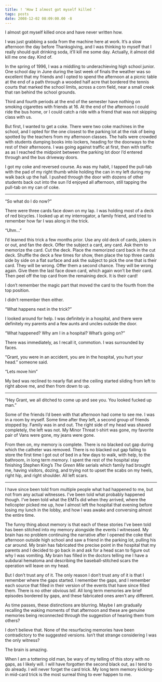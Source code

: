```yaml
---
title: ! 'How I almost got myself killed '
tags: posts
date: 2008-12-02 08:09:00.00 -8
---
```

I almost got myself killed once and have never written how.

I was just grabbing a soda from the machine here at work. It’s a slow afternoon the day before Thanksgiving, and I was thinking to myself that I really should quit drinking soda, it’ll kill me some day. Actually, it almost did kill me one day. Kind of.

In the spring of 1996, I was a middling to underachieving high school junior. One school day in June during the last week of finals the weather was so excellent that my friends and I opted to spend the afternoon at a picnic table at the end of a path through a wooded half acre that bordered the tennis courts that marked the school limits, across a corn field, near a small creek that ran behind the school grounds.

Third and fourth periods at the end of the semester have nothing on smoking cigarettes with friends at 16. At the end of the afternoon I could ride the bus home, or I could catch a ride with a friend that was not skipping class with us.

But first, I wanted to get a coke. There were two coke machines in the school, and I opted for the one closest to the parking lot at the risk of being spotted by the teachers from my afternoon classes. The halls were crowded with students dumping books into lockers, heading for the doorways to the rest of their afternoons. I was going against traffic at first, then with traffic as as I reached the midpoint between the parking lot door I’d entered through and the bus driveway doors.

I got my coke and reversed course. As was my habit, I tapped the pull-tab with the pad of my right thumb while holding the can in my left during my walk back up the hall. I pushed through the door with dozens of other students back out into the sun I’d enjoyed all afternoon, still tapping the pull-tab on my can of coke.

- - -

“So what do I do now?”

There were three cards face down on my lap. I was holding most of a deck of red bicycles. I looked up at my interrogator, a family friend, and tried to remember how far I was along in the trick.

“Uhm…”

I’d learned this trick a few months prior. Use any old deck of cards, jokers in or out, and fan the deck. Offer the subject a card, any card. Ask them to memorize the card. Cut the deck. Place the memorized card back in the cut deck. Shuffle the deck a few times for show, then place the top three cards side by side on a flat surface and ask the subject to pick the one that is their card. They will be wrong. Offer them a second chance. They will be wrong again. Give them the last face down card, which again won’t be their card. Then peel off the top card from the remaining deck. It is their card!

I don’t remember the magic part that moved the card to the fourth from the top position.

I didn’t remember then either.

“What happens next in the trick?”

I looked around for help. I was definitely in a hospital, and there were definitely my parents and a few aunts and uncles outside the door.

“What happened? Why am I in a hospital? What’s going on?”

There was immediately, as I recall it, commotion. I was surrounded by faces.

“Grant, you were in an accident, you are in the hospital, you hurt your head.” someone said.

“Lets move him”

My bed was reclined to nearly flat and the ceiling started sliding from left to right above me, and then from down to up.

- - -

“Hey Grant, we all ditched to come up and see you. You looked fucked up man.”

Some of the friends I’d been with that afternoon had come to see me. I was in a room by myself. Some time after they left, a second group of friends stopped by. Family was in and out. The right side of my head was shaved completely, the left was not. My Minor Threat t-shirt was gone, my favorite pair of Vans were gone, my jeans were gone.

From then on, my memory is complete. There is no blacked out gap during which the catheter was removed. There is no blacked out gap failing to store the first time I got out of bed in a few days to walk, with help, to the bathroom, in long term memory. I spent the rest of the hospital stay finishing Stephen King’s _The Green Mile_ serials which family had brought me, having visitors, dozing, and trying not to upset the scabs on my heels, right hip, and right shoulder. All left scars.

- - -

I have since been told from multiple people what had happened to me, but not from any actual witnesses. I’ve been told what probably happened though. I’ve been told what the EMTs did when they arrived, where the helicopter picked me up, how I almost left the hospital that evening before losing my lunch in the lobby, and how I was awake and conversing almost the entire time.

The funny thing about memory is that each of these stories I’ve been told has been stitched into my memory alongside the events I witnessed. My brain has no problem continuing the narrative after I opened the coke that afternoon outside high school and saw a friend in the parking lot, pulling his car around. My brain has fabricated the precise point in the hospital that my parents and I decided to go back in and ask for a head scan to figure out why I was vomiting. My brain has filled in the doctors telling me I have a subdural hematoma and describing the baseball-stitched scars the operation will leave on my head.

But I don’t trust any of it. The only reason I don’t trust any of it is that I remember where the gaps started. I remember the gaps, and I remember each source that filled in their version of the events that have since filled them. There is no other obvious _tell_. All long term memories are brief episodes bordered by gaps, and these fabricated ones aren’t any different.

As time passes, these distinctions are blurring. Maybe I am gradually recalling the waking moments of that afternoon and these are genuine memories being reconnected through the suggestion of hearing them from others?

I don’t believe that. None of the resurfacing memories have been contradictory to the suggested versions. Isn’t that strange considering I was the only witness?

The brain is amazing.

When I am a tottering old man, be wary of my telling of this story with no gaps, as I likely will. I will have forgotten the second black out, as I tend to do already. I will never forget the card trick. My long term memory kicking-in mid-card trick is the most surreal thing to ever happen to me.